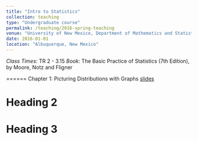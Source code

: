 ```yaml
---
title: "Intro to Statistics"
collection: teaching
type: "Undergraduate course"
permalink: /teaching/2016-spring-teaching
venue: "University of New Mexico, Department of Mathematics and Statistics"
date: 2016-01-01
location: "Albuquerque, New Mexico"
---
```


<i>Class Times</i>: TR 2 - 3.15
<i>Book</i>: The Basic Practice of Statistics (7th Edition), by Moore, Notz and Fligner

======
Chapter 1: Picturing Distributions with Graphs <a href='http://anastasiiakim.github.io/files/stat145_ch1.pdf'> slides</a>&nbsp;&nbsp;&nbsp;&nbsp;


Heading 2
======

Heading 3
======
